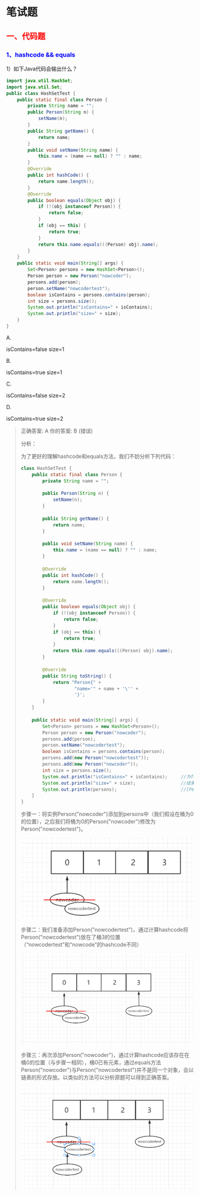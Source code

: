 # 笔试题

## <font color=red>一、代码题</font>

### <font color=blue>1、hashcode && equals</font>

1）如下Java代码会输出什么？

```java
import java.util.HashSet;
import java.util.Set;
public class HashSetTest {
    public static final class Person {
        private String name = "";
        public Person(String n) {
            setName(n);
        }
        public String getName() {
            return name;
        }
        public void setName(String name) {
            this.name = (name == null) ? "" : name;
        }
        @Override
        public int hashCode() {
            return name.length();
        }
        @Override
        public boolean equals(Object obj) {
            if (!(obj instanceof Person)) {
                return false;
            }
            if (obj == this) {
                return true;
            }
            return this.name.equals(((Person) obj).name);
        }
    }
    public static void main(String[] args) {
        Set<Person> persons = new HashSet<Person>();
        Person person = new Person("nowcoder");
        persons.add(person);
        person.setName("nowcodertest");
        boolean isContains = persons.contains(person);
        int size = persons.size();
        System.out.println("isContains=" + isContains);
        System.out.println("size=" + size);
    }
}
```

A.

isContains=false
size=1

B.

isContains=true
size=1

C.

isContains=false
size=2

D.

isContains=true
size=2

> 正确答案: A  你的答案: B (错误)
>
> 分析：
>
> 为了更好的理解hashcode和equals方法，我们不妨分析下列代码：
>
> ```java
> class HashSetTest {
>     public static final class Person {
>         private String name = "";
> 
>         public Person(String n) {
>             setName(n);
>         }
> 
>         public String getName() {
>             return name;
>         }
> 
>         public void setName(String name) {
>             this.name = (name == null) ? "" : name;
>         }
> 
>         @Override
>         public int hashCode() {
>             return name.length();
>         }
> 
>         @Override
>         public boolean equals(Object obj) {
>             if (!(obj instanceof Person)) {
>                 return false;
>             }
>             if (obj == this) {
>                 return true;
>             }
>             return this.name.equals(((Person) obj).name);
>         }
> 
>         @Override
>         public String toString() {
>             return "Person{" +
>                     "name='" + name + '\'' +
>                     '}';
>         }
>     }
> 
>     public static void main(String[] args) {
>         Set<Person> persons = new HashSet<Person>();
>         Person person = new Person("nowcoder");
>         persons.add(person);
>         person.setName("nowcodertest");
>         boolean isContains = persons.contains(person);
>         persons.add(new Person("nowcodertest"));
>         persons.add(new Person("nowcoder"));
>         int size = persons.size();
>         System.out.println("isContains=" + isContains);     //为false
>         System.out.println("size=" + size);                 //结果为：3
>         System.out.println(persons);                        //[Person{name='nowcodertest'}, Person{name='nowcoder'}, Person{name='nowcodertest'}]
>     }
> }
> ```
>
> 步骤一：将实例Person("nowcoder")添加到persons中（我们假设在桶为0的位置），之后我们将桶为0的Person("nowcoder")修改为Person("nowcodertest")。
>
> ![image-20220203202031465](exercise.assets/image-20220203202031465.png)
>
> 步骤二：我们准备添加Person("nowcodertest")，通过计算hashcode将Person("nowcodertest")放在了桶3的位置（“nowcodertest”和“nowcode”的hashcode不同）
>
> ![image-20220203223923774](exercise.assets/image-20220203223923774.png)
>
> 步骤三：再次添加Person("nowcoder")，通过计算hashcode应该存在在桶0的位置（与步骤一相同），桶0已有元素，通过equals方法Person("nowcoder")与Person("nowcodertest")并不是同一个对象，会以链表的形式存放。以类似的方法可以分析原题可以得到正确答案。
>
> ![image-20220203224233953](exercise.assets/image-20220203224233953.png)


